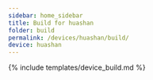 ```yaml
---
sidebar: home_sidebar
title: Build for huashan
folder: build
permalink: /devices/huashan/build/
device: huashan
---
```

{% include templates/device_build.md %}
